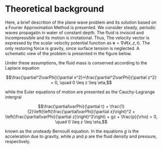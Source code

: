 # Theoretical background

Here, a brief descrition of the plane wave problem and its solution based on a Fourier Approximation Method is presented.
We consider steady, periodic waves propagatin in water of constant depth. The fluid is inviscid and incompressible
and its motion is irrotational. Thus, The velocity vector is expressed by the scalar velocity potential function as $\mathbf{v}=\nabla\varPhi(x,z,t)$. The only restoring force is gravity, since surface tension is neglected.
A schematic view of the problem is presented in the figure below.



Under these assumptions, the fluid mass is conserved according to the Laplace equation

$$\frac{\partial^2\varPhi}{\partial x^2}+\frac{\partial^2\varPhi}{\partial z^2} = 0, \quad 0 \leq z \leq \eta,$$

while the Euler equations of motion are presented as the Cauchy-Lagrange intergral

$$\frac{\partial\varPhi}{\partial t} + \frac{1}{2}\left(\left(\frac{\partial\varPhi}{\partial x}\right)^2 + \left(\frac{\partial\varPhi}{\partial z}\right)^2\right) + gz + \frac{p}{\rho} = 0, \quad 0 \leq z \leq \eta,$$

known as the unsteady Bernoulli equation. In the equations $g$ is the acceleration due to gravity, while $\rho$ and $p$ are the fluid density and pressure, respectively.